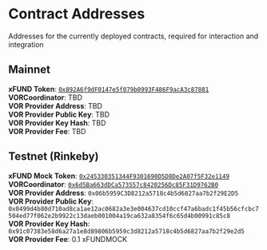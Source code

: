 # Contract Addresses

Addresses for the currently deployed contracts, required for interaction and integration

## Mainnet

**xFUND Token**: [`0x892A6f9dF0147e5f079b0993F486F9acA3c87881`](https://etherscan.io/address/0x892A6f9dF0147e5f079b0993F486F9acA3c87881#code)  
**VORCoordinator**: TBD  
**VOR Provider Address**: TBD  
**VOR Provider Public Key**: TBD  
**VOR Provider Key Hash**: TBD  
**VOR Provider Fee**: TBD

## Testnet (Rinkeby)

**xFUND Mock Token**: [`0x245330351344F9301690D5D8De2A07f5F32e1149`](https://rinkeby.etherscan.io/address/0x245330351344F9301690D5D8De2A07f5F32e1149#code)  
**VORCoordinator**: [`0x6d5Ba663dDCa573557c8420256Dc85F31D9762B0`](https://rinkeby.etherscan.io/address/0x6d5Ba663dDCa573557c8420256Dc85F31D9762B0#code)  
**VOR Provider Address**: `0x06b5959C3D8212a5718c4b5d6827aa7b2f29E2D5`  
**VOR Provider Public Key**: `0x0499d4b80d710ad8ca1ae12ac0682a3e3e004637cd10ccf47a6badc1f45b56cfcbc7504ed77f062e2b9922c13daeb001004a19ca632a8354f6c65d4b00991c85c8`  
**VOR Provider Key Hash**: `0x91c07383e58d6a27a1e8d89806b5959c3d8212a5718c4b5d6827aa7b2f29e2d5`  
**VOR Provider Fee**: 0.1 xFUNDMOCK

